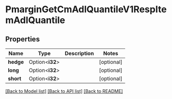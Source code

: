 # PmarginGetCmAdlQuantileV1RespItemAdlQuantile

## Properties

Name | Type | Description | Notes
------------ | ------------- | ------------- | -------------
**hedge** | Option<**i32**> |  | [optional]
**long** | Option<**i32**> |  | [optional]
**short** | Option<**i32**> |  | [optional]

[[Back to Model list]](../README.md#documentation-for-models) [[Back to API list]](../README.md#documentation-for-api-endpoints) [[Back to README]](../README.md)


